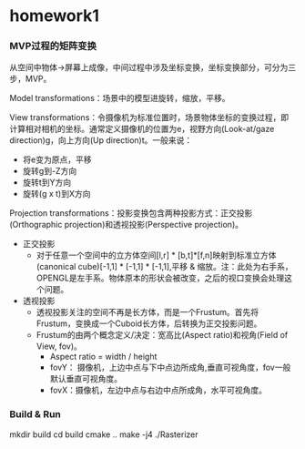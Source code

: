 # homework1
### MVP过程的矩阵变换
从空间中物体->屏幕上成像，中间过程中涉及坐标变换，坐标变换部分，可分为三步，MVP。

Model transformations：场景中的模型进旋转，缩放，平移。

View transformations：令摄像机为标准位置时，场景物体坐标的变换过程，即计算相对相机的坐标。通常定义摄像机的位置为e，视野方向(Look-at/gaze direction)g，向上方向(Up direction)t。一般来说：

- 将e变为原点，平移
- 旋转g到-Z方向
- 旋转t到Y方向
- 旋转(g x t)到X方向


Projection transformations：投影变换包含两种投影方式：正交投影(Orthographic projection)和透视投影(Perspective projection)。
- 正交投影
  - 对于任意一个空间中的立方体空间[l,r] * [b,t]*[f,n]映射到标准立方体(canonical cube)[-1,1] * [-1,1] * [-1,1],平移 & 缩放。注：此处为右手系，OPENGL是左手系。物体原本的形状会被改变，之后的视口变换会处理这个问题。
- 透视投影
  - 透视投影关注的空间不再是长方体，而是一个Frustum。首先将Frustum，变换成一个Cuboid长方体，后转换为正交投影问题。
  - Frustum的由两个概念定义/决定：宽高比(Aspect ratio)和视角(Field of View, fov)。
    - Aspect ratio = width / height
    - fovY： 摄像机，上边中点与下中点边所成角,垂直可视角度，fov一般默认垂直可视角度。
    - fovX：摄像机，左边中点与右边中点所成角，水平可视角度。

### Build & Run
mkdir build
cd build
cmake ..
make -j4
./Rasterizer

